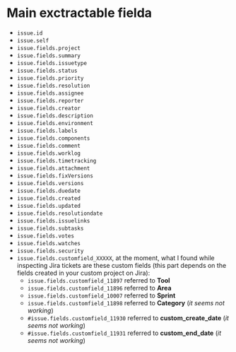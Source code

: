 # Main exctractable fielda
- `issue.id`
- `issue.self`
- `issue.fields.project`
- `issue.fields.summary`
- `issue.fields.issuetype`
- `issue.fields.status`
- `issue.fields.priority`
- `issue.fields.resolution`
- `issue.fields.assignee`
- `issue.fields.reporter`
- `issue.fields.creator`
- `issue.fields.description`
- `issue.fields.environment`
- `issue.fields.labels`
- `issue.fields.components`
- `issue.fields.comment`
- `issue.fields.worklog`
- `issue.fields.timetracking`
- `issue.fields.attachment`
- `issue.fields.fixVersions`
- `issue.fields.versions`
- `issue.fields.duedate`
- `issue.fields.created`
- `issue.fields.updated`
- `issue.fields.resolutiondate`
- `issue.fields.issuelinks`
- `issue.fields.subtasks`
- `issue.fields.votes`
- `issue.fields.watches`
- `issue.fields.security`
- `issue.fields.customfield_XXXXX`, at the moment, what I found while inspecting Jira tickets are these custom fields (this part depends on the fields created in your custom project on Jira):
  - `issue.fields.customfield_11897` referred to **Tool**
  - `issue.fields.customfield_11896` referred to **Area**
  - `issue.fields.customfield_10007` referred to **Sprint**
  - `issue.fields.customfield_11898` referred to **Category** (*it seems not working*)
  - `#issue.fields.customfield_11930` referred to **custom_create_date** (*it seems not working*)
  - `#issue.fields.customfield_11931` referred to **custom_end_date** (*it seems not working*)